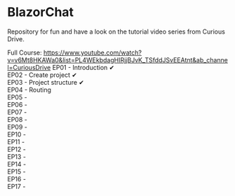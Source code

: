 # BlazorChat
Repository for fun and have a look on the tutorial video series from Curious Drive.


Full Course: https://www.youtube.com/watch?v=v6Mt8HKAWa0&list=PL4WEkbdagHIRjjBJvK_TSfddJSvEEAtnt&ab_channel=CuriousDrive
EP01 - Introduction ✔  
EP02 - Create project ✔  
EP03 - Project structure ✔  
EP04 - Routing  
EP05 -  
EP06 -  
EP07 -  
EP08 -  
EP09 -  
EP10 -  
EP11 -  
EP12 -  
EP13 -  
EP14 -  
EP15 -  
EP16 -  
EP17 -  
